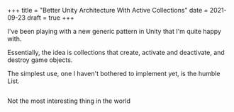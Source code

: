 +++
title = "Better Unity Architecture With Active Collections"
date = 2021-09-23
draft = true
+++

I've been playing with a new generic pattern in Unity that I'm quite happy with.

Essentially, the idea is collections that create,
activate and deactivate, and destroy game objects.

The simplest use, one I haven't bothered to implement yet, is the humble List.

```c#

```

Not the most interesting thing in the world
